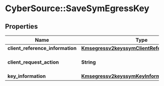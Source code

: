 # CyberSource::SaveSymEgressKey

## Properties
Name | Type | Description | Notes
------------ | ------------- | ------------- | -------------
**client_reference_information** | [**Kmsegressv2keyssymClientReferenceInformation**](Kmsegressv2keyssymClientReferenceInformation.md) |  | [optional] 
**client_request_action** | **String** | Client request action.  | 
**key_information** | [**Kmsegressv2keyssymKeyInformation**](Kmsegressv2keyssymKeyInformation.md) |  | [optional] 


